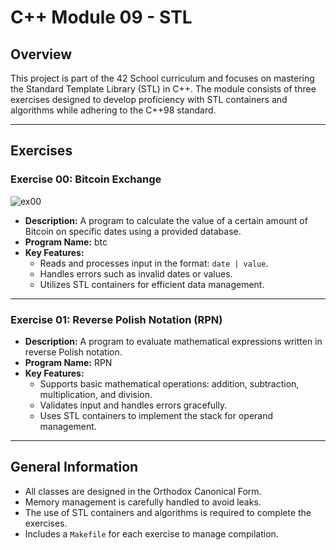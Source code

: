 # C++ Module 09 - STL

## Overview

This project is part of the 42 School curriculum and focuses on mastering the Standard Template Library (STL) in C++. The module consists of three exercises designed to develop proficiency with STL containers and algorithms while adhering to the C++98 standard.

---

## Exercises

### Exercise 00: Bitcoin Exchange
![ex00](ex00)
- **Description:** A program to calculate the value of a certain amount of Bitcoin on specific dates using a provided database.
- **Program Name:** btc
- **Key Features:**
  - Reads and processes input in the format: `date | value`.
  - Handles errors such as invalid dates or values.
  - Utilizes STL containers for efficient data management.

---

### Exercise 01: Reverse Polish Notation (RPN)
- **Description:** A program to evaluate mathematical expressions written in reverse Polish notation.
- **Program Name:** RPN
- **Key Features:**
  - Supports basic mathematical operations: addition, subtraction, multiplication, and division.
  - Validates input and handles errors gracefully.
  - Uses STL containers to implement the stack for operand management.

---

## General Information
- All classes are designed in the Orthodox Canonical Form.
- Memory management is carefully handled to avoid leaks.
- The use of STL containers and algorithms is required to complete the exercises.
- Includes a `Makefile` for each exercise to manage compilation.
